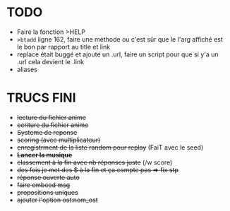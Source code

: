 # TODO
* Faire la fonction >HELP
* `>btadd` ligne 162, faire une méthode ou c'est sûr que le l'arg affiché est le bon par rapport au title et link
* replace était buggé et ajouté un .url, faire un script pour que si y'a un .url cela devient le .link
* aliases


# TRUCS FINI

* ~~lecture du fichier anime~~
* ~~ecriture du fichier anime~~
* ~~Systeme de reponse~~
* ~~scoring (avec multiplicateur)~~
* ~~enregistrment de la liste random pour replay~~ (FaiT avec le seed)
* ~~**Lancer la musique**~~
* ~~classement à la fin avec nb réponses juste~~ (/w score)
* ~~des fois je met des $ à la fin et ça compte pas => fix stp~~
* ~~réponse ouverte auto~~
* ~~faire embeed msg~~
* ~~propositions uniques~~
* ~~ajouter l'option ost:nom_ost~~